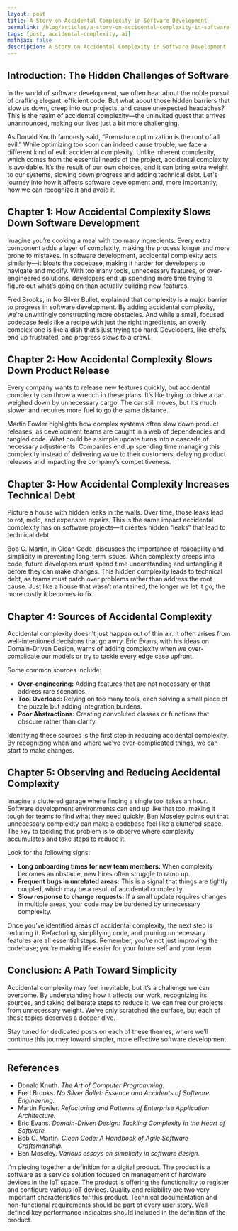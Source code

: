 ```yaml
---
layout: post
title: A Story on Accidental Complexity in Software Development
permalink: /blog/articles/a-story-on-accidental-complexity-in-software-development/
tags: [post, accidental-complexity, ai]
mathjax: false
description: A Story on Accidental Complexity in Software Development
---
```


## Introduction: The Hidden Challenges of Software

In the world of software development, we often hear about the noble pursuit of crafting elegant, efficient code. But what about those hidden barriers that slow us down, creep into our projects, and cause unexpected headaches? This is the realm of accidental complexity—the uninvited guest that arrives unannounced, making our lives just a bit more challenging.

As Donald Knuth famously said, “Premature optimization is the root of all evil.” While optimizing too soon can indeed cause trouble, we face a different kind of evil: accidental complexity. Unlike inherent complexity, which comes from the essential needs of the project, accidental complexity is avoidable. It’s the result of our own choices, and it can bring extra weight to our systems, slowing down progress and adding technical debt. Let's journey into how it affects software development and, more importantly, how we can recognize it and avoid it.

## Chapter 1: How Accidental Complexity Slows Down Software Development

Imagine you’re cooking a meal with too many ingredients. Every extra component adds a layer of complexity, making the process longer and more prone to mistakes. In software development, accidental complexity acts similarly—it bloats the codebase, making it harder for developers to navigate and modify. With too many tools, unnecessary features, or over-engineered solutions, developers end up spending more time trying to figure out what’s going on than actually building new features.

Fred Brooks, in No Silver Bullet, explained that complexity is a major barrier to progress in software development. By adding accidental complexity, we’re unwittingly constructing more obstacles. And while a small, focused codebase feels like a recipe with just the right ingredients, an overly complex one is like a dish that’s just trying too hard. Developers, like chefs, end up frustrated, and progress slows to a crawl.

## Chapter 2: How Accidental Complexity Slows Down Product Release

Every company wants to release new features quickly, but accidental complexity can throw a wrench in these plans. It’s like trying to drive a car weighed down by unnecessary cargo. The car still moves, but it’s much slower and requires more fuel to go the same distance.

Martin Fowler highlights how complex systems often slow down product releases, as development teams are caught in a web of dependencies and tangled code. What could be a simple update turns into a cascade of necessary adjustments. Companies end up spending time managing this complexity instead of delivering value to their customers, delaying product releases and impacting the company’s competitiveness.

## Chapter 3: How Accidental Complexity Increases Technical Debt

Picture a house with hidden leaks in the walls. Over time, those leaks lead to rot, mold, and expensive repairs. This is the same impact accidental complexity has on software projects—it creates hidden “leaks” that lead to technical debt.

Bob C. Martin, in Clean Code, discusses the importance of readability and simplicity in preventing long-term issues. When complexity creeps into code, future developers must spend time understanding and untangling it before they can make changes. This hidden complexity leads to technical debt, as teams must patch over problems rather than address the root cause. Just like a house that wasn’t maintained, the longer we let it go, the more costly it becomes to fix.

## Chapter 4: Sources of Accidental Complexity

Accidental complexity doesn’t just happen out of thin air. It often arises from well-intentioned decisions that go awry. Eric Evans, with his ideas on Domain-Driven Design, warns of adding complexity when we over-complicate our models or try to tackle every edge case upfront.

Some common sources include:

* **Over-engineering:** Adding features that are not necessary or that address rare scenarios.
* **Tool Overload:** Relying on too many tools, each solving a small piece of the puzzle but adding integration burdens.
* **Poor Abstractions:** Creating convoluted classes or functions that obscure rather than clarify.

Identifying these sources is the first step in reducing accidental complexity. By recognizing when and where we’ve over-complicated things, we can start to make changes.

## Chapter 5: Observing and Reducing Accidental Complexity

Imagine a cluttered garage where finding a single tool takes an hour. Software development environments can end up like that too, making it tough for teams to find what they need quickly. Ben Moseley points out that unnecessary complexity can make a codebase feel like a cluttered space. The key to tackling this problem is to observe where complexity accumulates and take steps to reduce it.

Look for the following signs:

* **Long onboarding times for new team members:** When complexity becomes an obstacle, new hires often struggle to ramp up.
* **Frequent bugs in unrelated areas:** This is a signal that things are tightly coupled, which may be a result of accidental complexity.
* **Slow response to change requests:** If a small update requires changes in multiple areas, your code may be burdened by unnecessary complexity.

Once you’ve identified areas of accidental complexity, the next step is reducing it. Refactoring, simplifying code, and pruning unnecessary features are all essential steps. Remember, you’re not just improving the codebase; you’re making life easier for your future self and your team.

## Conclusion: A Path Toward Simplicity

Accidental complexity may feel inevitable, but it’s a challenge we can overcome. By understanding how it affects our work, recognizing its sources, and taking deliberate steps to reduce it, we can free our projects from unnecessary weight. We’ve only scratched the surface, but each of these topics deserves a deeper dive.

Stay tuned for dedicated posts on each of these themes, where we’ll continue this journey toward simpler, more effective software development.

---

## References

* Donald Knuth. _The Art of Computer Programming._
* Fred Brooks. _No Silver Bullet: Essence and Accidents of Software Engineering._
* Martin Fowler. _Refactoring and Patterns of Enterprise Application Architecture._
* Eric Evans. _Domain-Driven Design: Tackling Complexity in the Heart of Software._
* Bob C. Martin. _Clean Code: A Handbook of Agile Software Craftsmanship._
* Ben Moseley. _Various essays on simplicity in software design._


I’m piecing together a definition for a digital product. The product is a software as a service solution focused on management of hardware devices in the IoT space. The product is offering the functionality to register and configure various IoT devices.
Quality and reliability are two very important characteristics for this product.
Technical documentation and non-functional requirements should be part of every user story. Well defined key performance indicators should included in the definition of the product.
